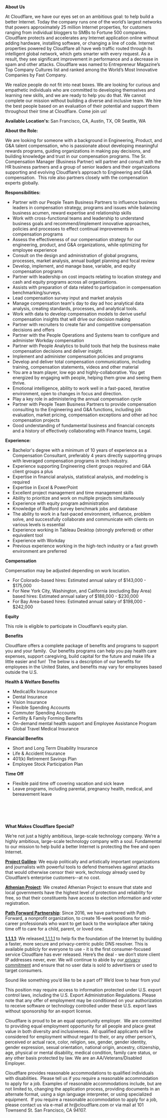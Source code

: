 <div class="content-intro">
	<div><strong>About Us</strong></div>
	<div>
		<p><span style="font-weight: 400;">At Cloudflare, we have our eyes set on an ambitious goal: to help build a better Internet. Today the company runs one of the world’s largest networks that powers approximately 25 million Internet properties, for customers ranging from individual bloggers to SMBs to Fortune 500 companies. Cloudflare protects and accelerates any Internet application online without adding hardware, installing software, or changing a line of code. Internet properties powered by Cloudflare all have web traffic routed through its intelligent global network, which gets smarter with every request. As a result, they see significant improvement in performance and a decrease in spam and other attacks. Cloudflare was named to Entrepreneur Magazine’s Top Company Cultures list and ranked among the World’s Most Innovative Companies by Fast Company.</span><span style="font-weight: 400;">&nbsp;</span></p>
		<p><span style="font-weight: 400;">We realize people do not fit into neat boxes. We are looking for curious and empathetic individuals who are committed to developing themselves and learning new skills, and we are ready to help you do that. We cannot complete our mission without building a diverse and inclusive team. We hire the best people based on an evaluation of their potential and support them throughout their time at Cloudflare. Come join us!&nbsp;</span></p>
	</div>
</div>
<p><strong>Available Location's:&nbsp;</strong>San Francisco, CA, Austin, TX, OR Seattle, WA</p>
<p><strong>About the Role:</strong><strong><br></strong></p>
<p>We are looking for someone with a background in Engineering, Product, and G&amp;A talent compensation, who is passionate about developing meaningful rewards programs, guiding organizations in making pay decisions, and building knowledge and trust in our compensation programs. The Sr. Compensation Manager (Business Partner) will partner and consult with the HR business partners and a group of senior leaders and their organizations supporting and evolving Cloudflare’s approach to Engineering and G&amp;A compensation.&nbsp; This role also partners closely with the compensation experts globally.</p>
<p><strong>Responsibilities:</strong></p>
<ul>
	<li>Partner with our People Team Business Partners to influence business leaders in compensation strategy, programs and issues while balancing business acumen, reward expertise and relationship skills</li>
	<li>Work with cross-functional teams and leadership to understand business goals and recommend/implement innovative approaches, policies and processes to effect continual improvements in compensation programs</li>
	<li>Assess the effectiveness of our compensation strategy for our engineering, product, and G&amp;A organizations, while optimizing for employee experience</li>
	<li>Consult on the design and administration of global programs, processes, market analysis, annual budget planning and focal review</li>
	<li>Develop, implement, and manage base, variable, and equity compensation programs</li>
	<li>Partner with leadership on cost impacts relating to location strategy and cash and equity programs across all organizations.</li>
	<li>Assists with preparation of data related to participation in compensation benchmarking/surveys.&nbsp;</li>
	<li>Lead compensation survey input and market analysis&nbsp;</li>
	<li>Manage compensation team's day to day ad hoc analytical data analysis, creating standards, processes, and analytical tools.</li>
	<li>Work with data to develop compensation models to derive useful compensation insights that will drive our decision making&nbsp;</li>
	<li>Partner with recruiters to create fair and competitive compensation decisions and offers</li>
	<li>Partner with the People Operations and Systems team to configure and administer Workday compensation&nbsp;</li>
	<li>Partner with People Analytics to build tools that help the business make compensation decisions and deliver insight.</li>
	<li>Implement and administer compensation policies and programs&nbsp;&nbsp;</li>
	<li>Develop and deliver total compensation communications, including training, compensation statements, videos and other material</li>
	<li>You are a team player, low ego and highly-collaborative. You get energized by engaging with people, helping them grow and seeing them thrive.</li>
	<li>Emotional intelligence, ability to work well in a fast-paced, iterative environment, open to changes in focus and direction.</li>
	<li>Play a key role in administering the annual compensation cycle&nbsp;&nbsp;</li>
	<li>Partner with People Team Business Partners to provide compensation consulting to the Engineering and G&amp;A functions, including job evaluation, market pricing, compensation exceptions and other ad hoc compensation projects</li>
	<li>Good understanding of fundamental business and financial concepts and a history of effectively collaborating with Finance teams, Legal.</li>
</ul>
<p><strong>Experience:</strong></p>
<ul>
	<li>Bachelor's degree with a minimum of 10 years of experience as a Compensation Consultant, preferably 4 years directly supporting groups with leveraged compensation programs in tech industry.&nbsp;</li>
	<li>Experience supporting Engineering client groups required and G&amp;A client groups a plus</li>
	<li>Expertise in financial analysis, statistical analysis, and modeling is required&nbsp;</li>
	<li>Expertise in Excel &amp; PowerPoint&nbsp;</li>
	<li>Excellent project management and time management skills&nbsp;</li>
	<li>Ability to prioritize and work on multiple projects simultaneously&nbsp;</li>
	<li>Experience with equity program administration</li>
	<li>Knowledge of Radford survey benchmark jobs and database</li>
	<li>The ability to work in a fast-paced environment, influence, problem solve, and successfully collaborate and communicate with clients on various levels is essential&nbsp;</li>
	<li>Experience working in Tableau Desktop (strongly preferred) or other equivalent tool</li>
	<li>Experience with Workday&nbsp;&nbsp;</li>
	<li>Previous experience working in the high-tech industry or a fast growth environment are preferred</li>
</ul>
<p><strong></strong></p>
<p><strong>Compensation</strong></p>
<p>Compensation may be adjusted depending on work location.</p>
<ul>
	<li>For Colorado-based hires: Estimated annual salary of $143,000 - $175,000</li>
	<li>For New York City, Washington, and California (excluding Bay Area) based hires: Estimated annual salary of $188,000 - $230,000</li>
	<li>For Bay Area-based hires: Estimated annual salary of $198,000 - $242,000</li>
</ul>
<p><strong>Equity</strong></p>
<p>This role is eligible to participate in Cloudflare’s equity plan.</p>
<p><strong>Benefits</strong></p>
<p>Cloudflare offers a complete package of benefits and programs to support you and your family.&nbsp; Our benefits programs can help you pay health care expenses, support caregiving, build capital for the future and make life a little easier and fun!&nbsp; The below is a description of our benefits for employees in the United States, and benefits may vary for employees based outside the U.S.</p>
<p><strong>Health &amp; Welfare Benefits</strong></p>
<ul>
	<li>Medical/Rx Insurance</li>
	<li>Dental Insurance</li>
	<li>Vision Insurance</li>
	<li>Flexible Spending Accounts</li>
	<li>Commuter Spending Accounts</li>
	<li>Fertility &amp; Family Forming Benefits</li>
	<li>On-demand mental health support and Employee Assistance Program</li>
	<li>Global Travel Medical Insurance</li>
</ul>
<p><strong>Financial Benefits</strong></p>
<ul>
	<li>Short and Long Term Disability Insurance</li>
	<li>Life &amp; Accident Insurance</li>
	<li>401(k) Retirement Savings Plan</li>
	<li>Employee Stock Participation Plan</li>
</ul>
<p><strong>Time Off</strong></p>
<ul>
	<li>Flexible paid time off covering vacation and sick leave</li>
	<li>Leave programs, including parental, pregnancy health, medical, and bereavement leave</li>
</ul>
<p><strong></strong></p>
<h4>&nbsp;</h4>
<p>&nbsp;</p>
<div class="content-conclusion">
	<p><strong>What Makes Cloudflare Special?</strong></p>
	<p><span style="font-weight: 400;">We’re not just a highly ambitious, large-scale technology company. We’re a highly ambitious, large-scale technology company with a soul. Fundamental to our mission to help build a better Internet is protecting the free and open Internet.</span></p>
	<p><a href="https://blog.cloudflare.com/protecting-free-expression-online/"><strong>Project Galileo</strong></a><span style="font-weight: 400;">: We equip politically and artistically important organizations and journalists with powerful tools to defend themselves against attacks that would otherwise censor their work, technology already used by Cloudflare’s enterprise customers--at no cost.</span></p>
	<p><strong><a href="https://www.cloudflare.com/athenian/">Athenian Project</a></strong><span style="font-weight: 400;">: We created Athenian Project to ensure that state and local governments have the highest level of protection and reliability for free, so that their constituents have access to election information and voter registration.</span></p>
	<p><a href="https://blog.cloudflare.com/tag/path-forward/"><strong>Path Forward Partnership</strong></a><span style="font-weight: 400;">: Since 2016, we have partnered with Path Forward, a nonprofit organization, to create 16-week positions for mid-career professionals who want to get back to the workplace after taking time off to care for a child, parent, or loved one.</span></p>
	<p><a href="https://1.1.1.1/"><strong>1.1.1.1</strong></a><span style="font-weight: 400;">: We released</span><a href="https://1.1.1.1/"> <span style="font-weight: 400;">1.1.1.1</span></a><span style="font-weight: 400;"> to help fix the foundation of the Internet by building a faster, more secure and privacy-centric public DNS resolver. This is available publicly for everyone to use - it is the first consumer-focused service Cloudflare has ever released. Here’s the deal - we don’t store client IP addresses never, ever. We will continue to abide by our</span><a href="https://developers.cloudflare.com/1.1.1.1/privacy/public-dns-resolver"> privacy commitment</a><span style="font-weight: 400;"> and ensure that no user data is sold to advertisers or used to target consumers.</span></p>
	<p><span style="font-weight: 400;">Sound like something you’d like to be a part of? We’d love to hear from you!</span></p>
	<p><span style="font-weight: 400;">This position may require access to information protected under U.S. export control laws, including the U.S. Export Administration Regulations. Please note that any offer of employment may be conditioned on your authorization to receive software or technology controlled under these U.S. export laws without sponsorship for an export license.</span></p>
	<p><span style="font-weight: 400;">Cloudflare is proud to be an equal opportunity employer. &nbsp;We are committed to providing equal employment opportunity for all people and place great value in both diversity and inclusiveness. &nbsp;All qualified applicants will be considered for employment without regard to their, or any other person's, perceived or actual</span> <span style="font-weight: 400;">race, color, religion, sex, gender, gender identity, gender expression, sexual orientation, national origin, ancestry, citizenship, age, physical or mental disability, medical condition, family care status, or any other basis protected by law. </span><span style="font-weight: 400;">We are an AA/Veterans/Disabled Employer.</span></p>
	<p><span style="font-weight: 400;">Cloudflare provides reasonable accommodations to qualified individuals with disabilities. &nbsp;Please tell us if you require a reasonable accommodation to apply for a job. Examples of reasonable accommodations include, but are not limited to, changing the application process, providing documents in an alternate format, using a sign language interpreter, or using specialized equipment. &nbsp;If you require a reasonable accommodation to apply for a job, please contact us via e-mail at </span><span style="font-weight: 400;">hr@cloudflare.com</span><span style="font-weight: 400;"> or via mail at 101 Townsend St. San Francisco, CA 94107.</span></p>
</div>